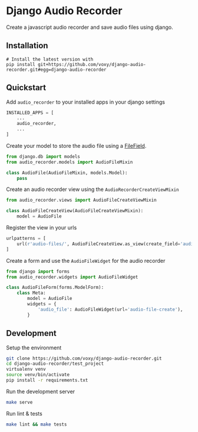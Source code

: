 # Django Audio Recorder

Create a javascript audio recorder and save audio files using django.

## Installation

```
# Install the latest version with
pip install git+https://github.com/voxy/django-audio-recorder.git#egg=django-audio-recorder
```

## Quickstart

Add `audio_recorder` to your installed apps in your django settings
```python
INSTALLED_APPS = [
    ...
    audio_recorder,
    ...
]
```

Create your model to store the audio file using a [FileField](https://docs.djangoproject.com/en/1.10/ref/models/fields/#filefield). 
```python
from django.db import models
from audio_recorder.models import AudioFileMixin

class AudioFile(AudioFileMixin, models.Model):
    pass
```

Create an audio recorder view using the `AudioRecorderCreateViewMixin`
```python
from audio_recorder.views import AudioFileCreateViewMixin

class AudioFileCreateView(AudioFileCreateViewMixin):
    model = AudioFile
```

Register the view in your urls
```python
urlpatterns = [
    url(r'audio-files/', AudioFileCreateView.as_view(create_field='audio_file'), name='audio-file-create')
]
```

Create a form and use the `AudioFileWidget` for the audio recorder
```python
from django import forms
from audio_recorder.widgets import AudioFileWidget

class AudioFileForm(forms.ModelForm):
    class Meta:
        model = AudioFile
        widgets = {
            'audio_file': AudioFileWidget(url='audio-file-create'),
        }
```

## Development

Setup the environment
```bash
git clone https://github.com/voxy/django-audio-recorder.git
cd django-audio-recorder/test_project
virtualenv venv
source venv/bin/activate
pip install -r requirements.txt
```

Run the development server
```bash
make serve
```

Run lint & tests
```bash
make lint && make tests
```
